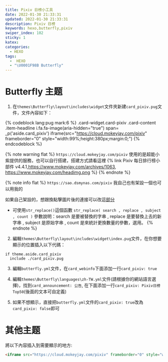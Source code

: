 ```yaml
---
title: Pixiv 日榜小工具
date: 2022-01-30 21:33:31
updated: 2022-01-30 21:33:31
description: Pixiv 日榜
keywords: hexo,butterfly,pixiv
swiper_index: 102
sticky: 1
katex:
categories:
  - HEXO
tags:
  -  HEXO
  - "\U0001F98B Butterfly"
---
```


# Butterfly 主题

1. 在`themes\Butterfly\layout\includes\widget`文件夾新建`card_pixiv.pug`文件，文件內容如下：

{% codeblock lang:pug mark:6 %}
.card-widget.card-pixiv
  .card-content
    .item-headline
      i.fa.fa-image(aria-hidden="true")
      span= _p('aside.card_pixiv')
    iframe(src="https://cloud.mokeyjay.com/pixiv" frameborder="0" style="width:99%;height:380px;margin:0;")
{% endcodeblock %}

{% note warning flat %}
`https://cloud.mokeyjay.com/pixiv`
使用的是超能小紫提供的服務，也可以自行搭建，搭建方式請看這裡
{% link Pixiv 每日排行榜小部件 v4.4.1,https://www.mokeyjay.com/archives/1063, https://www.mokeyjay.com/headimg.png %}
{% endnote %}

{% note info flat %}
`https://sao.dsmynas.com/pixiv`
我自己也有架設一個也可以用我的

如果自己架設的，想跟換點擊圖片後的連接可以改這[部分](https://github.com/sao-coding/Pixiv-daily-ranking-widget/blob/9d26e568ef1b12eaa510f56c8632c4feb6b241d4/app/Views/index.php#L40)

- 可使用`str_replace()`這個函數
`str_replace( search , replace , subject , count )`
參數說明：search 是要被替換的字串 , replace 是要替換上去的新字串 , subject 是原始字串 , count 是來統計更換數量的參數，選用。
{% endnote %}

2. 編輯`themes\Butterfly\layout\includes\widget\index.pug`文件，在你想要顯示的位置插入以下代碼：
```pug
if theme.aside.card_pixiv
  include ./card_pixiv.pug
```

3. 編輯`butterfly.yml`文件，在`card_webinfo`下面添加一行`card_pixiv: true`

4. 編輯`themes\Butterfly\languages\zh-TW.yml`文件(請根據你的網站語言選擇)，找到`card_announcement: 公告`, 在下面添加一行`card_pixiv: Pixiv日榜Top50`(後面的文本可自定義)

5. 如果不想顯示，直接把`butterfly.yml`文件的`card_pixiv: true`改為`card_pixiv: false`即可

# 其他主题

將以下內容插入到需要顯示的地方:
```html
<iframe src="https://cloud.mokeyjay.com/pixiv" frameborder="0" style="width:100%;height:380px;margin:0;"></iframe>
```